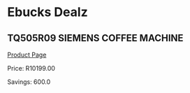 
# Ebucks Dealz
## TQ505R09 SIEMENS COFFEE MACHINE
[Product Page](https://www.ebucks.com/web/shop/productSelected.do?prodId=1158943099&catId=704984897)

Price: R10199.00

Savings: 600.0


	